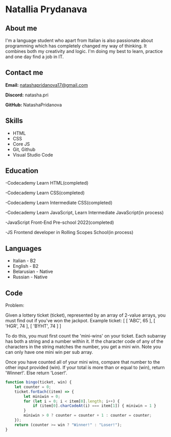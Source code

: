 # Natallia Prydanava #

## About me ##
I'm a language student who apart from Italian is also passionate about programming which has completely changed my way of thinking. It combines both my creativity and logic. I'm doing my best to learn, practice and one day find a job in IT.

## Contact me ##
**Email:** natashapridanova17@gmail.com


**Discord:** natasha.pri


**GitHub:** NatashaPridanova

## Skills ##
* HTML
* CSS
* Core JS
* Git, Github
* Visual Studio Code

## Education ##
-Codecademy Learn HTML(completed)


-Codecademy Learn CSS(completed)


-Codecademy Learn Intermediate CSS(completed)


-Codecademy Learn JavaScript, Learn Intermediate JavaScript(in process)







-JavaScript Front-End Pre-school 2022(completed)


-JS Frontend developer in Rolling Scopes School(in process)

## Languages ##
* Italian - B2
* English - B2  
* Belarusian - Native
* Russian - Native

## Code ##
Problem:


Given a lottery ticket (ticket), represented by an array of 2-value arrays, you must find out if you've won the jackpot.
Example ticket:
[ [ 'ABC', 65 ], [ 'HGR', 74 ], [ 'BYHT', 74 ] ]


To do this, you must first count the 'mini-wins' on your ticket. Each subarray has both a string and a number within it. If the character code of any of the characters in the string matches the number, you get a mini win. Note you can only have one mini win per sub array.


Once you have counted all of your mini wins, compare that number to the other input provided (win). If your total is more than or equal to (win), return 'Winner!'. Else return 'Loser!'.

```javascript
function bingo(ticket, win) {
    let counter = 0;
    ticket.forEach((item) => {
        let miniwin = 0;
        for (let i = 0; i < item[0].length; i++) {
            if (item[0].charCodeAt(i) === item[1]) { miniwin = 1 }
        }
        miniwin > 0 ? counter = counter + 1 : counter = counter;
    });
    return (counter >= win ? "Winner!" : "Loser!");
}
```
